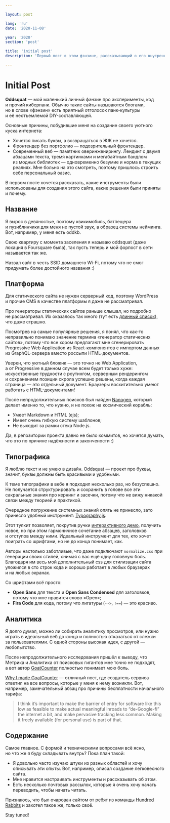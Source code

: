 ```yaml
---

layout: post

lang: 'ru'
date: '2020-11-08'

year: '2020'
section: 'post'

title: 'initial post'
description: 'Первый пост в этом фэнзине, рассказывающий о его внутреннем устойстве'

---
```


# Initial Post

**Oddsquat**&nbsp;— мой маленький личный фэнзин про эксперименты, код и&nbsp;прочий киберпанк. Обычно такие сайты называются блогами, но&nbsp;в&nbsp;слове «фэнзин» есть приятный отголосок панк-культуры и&nbsp;её&nbsp;неотъемлемой DIY-составляющей.

Основные причины, побудившие меня на&nbsp;создание своего уютного куска интернета:

- Хочется писать буквы, а&nbsp;возвращаться в&nbsp;ЖЖ&nbsp;не&nbsp;хочется.
- Фронтендер без портфолио&nbsp;— подозрительный фронтендер.
- Современный веб&nbsp;— памятник оверинженирингу. Лендинг с&nbsp;двумя абзацами текста, тремя картинками и&nbsp;мегабайтным бандлом из&nbsp;модных библиотек&nbsp;— одновременно безумие и&nbsp;норма в&nbsp;текущих реалиях. Мне больно на&nbsp;это смотреть, поэтому пришлось строить себе персональный оазис.

В&nbsp;первом посте хочется рассказать, какие инструменты были использованы для создания этого сайта, какие решения были приняты и&nbsp;почему.

## Название

Я&nbsp;вырос в&nbsp;девяностые, поэтому квикимобиль, бэтпещера и&nbsp;пузиблинчики для меня не&nbsp;пустой звук, а&nbsp;образец системы нейминга. Вот, например, у&nbsp;меня есть oddkb.

Свою квартиру с&nbsp;момента заселения я&nbsp;называю oddsquat (даже локация в&nbsp;Foursquare была), так пусть теперь и&nbsp;мой форпост в&nbsp;сети называется так же.

Назвал сайт в&nbsp;честь SSID домашнего Wi-Fi, потому что не&nbsp;смог придумать более достойного названия :)

## Платформа

Для статического сайта не&nbsp;нужен серверный код, поэтому WordPress и&nbsp;прочие CMS в&nbsp;качестве платформы я&nbsp;даже не&nbsp;рассматривал.

Про генераторы статических сайтов раньше слышал, но&nbsp;подробно не&nbsp;рассматривал. Их&nbsp;оказалось так много (тут есть [длинный список](https://jamstack.org/generators/)), что даже страшно.

Посмотрев на&nbsp;самые популярные решения, я&nbsp;понял, что как-то неправильно понимаю значение термина «генератор статических сайтов», потому что все хором предлагают мне сгенерировать Progressive Web Application из&nbsp;React-компонентов с&nbsp;импортом данных из&nbsp;GraphQL-сервера вместо россыпи HTML-документов.

Уверен, что уютный бложик&nbsp;— это точно не&nbsp;Web&nbsp;Application, а&nbsp;от&nbsp;Progressive&nbsp;в&nbsp;данном случае всем будет только хуже: искусственные трудности с&nbsp;роутингом, серверным рендерингом и&nbsp;сохранением позиции скрола успешно решены, когда каждая страница&nbsp;— это отдельный документ. Браузеры восхитительно умеют работать с&nbsp;HTML-документами!

После непродолжительных поисков был найден [Nanogen](https://doug2k1.github.io/nanogen/), который делает именно то, что нужно, и&nbsp;не&nbsp;похож на&nbsp;космический корабль:

- Умеет Markdown и&nbsp;HTML (ejs);
- Имеет очень гибкую систему шаблонов;
- Не&nbsp;выходит за&nbsp;рамки стека Node.js.

Да, в&nbsp;репозитории проекта давно не&nbsp;было коммитов, но&nbsp;хочется думать, что это по&nbsp;причине надёжности и&nbsp;закончености :)

## Типографика

Я&nbsp;люблю текст и&nbsp;не&nbsp;умею в&nbsp;дизайн. Oddsquat&nbsp;— проект про буквы, значит, буквы должны быть красивыми и&nbsp;удобными.

К&nbsp;теме типографики в&nbsp;вебе я&nbsp;подходил несколько раз, но&nbsp;безуспешно. Не&nbsp;получается структурировать и&nbsp;сохранить в&nbsp;голове все эти сакральные знания про кернинг и&nbsp;засечки, потому что не&nbsp;вижу никакой связи между теорией и&nbsp;практикой.

Очередное погружение системных знаний опять не&nbsp;принесло, зато принесло удобный инструмент: [Typography.js](https://github.com/KyleAMathews/typography.js).

Этот тулкит позволяет, покрутив ручки [интерактивного демо](http://kyleamathews.github.io/typography.js/), получить новое, но&nbsp;при этом гармоничное сочетание абзацев, заголовков и&nbsp;отступов между ними.
Идеальный инструмент для тех, кто хочет поиграть со&nbsp;шрифтами, но&nbsp;не&nbsp;до&nbsp;конца понимает, как.

Авторы настолько заботливые, что даже подключают `normalize.css` при генерации своих стилей, снимая с&nbsp;вас ещё одну головную боль. Благодаря им&nbsp;весь мой дополнительный css для стилизации сайта уложился в&nbsp;сто строк кода и&nbsp;хорошо работает в&nbsp;любых браузерах и&nbsp;на&nbsp;любых экранах.

Со&nbsp;шрифтами всё просто:
- **Open Sans** для текста и&nbsp;**Open Sans Condensed** для заголовков, потому что мне нравится слово «Open»;
- **Fira Code** для кода, потому что лигатуры (`-->`, `!==`)&nbsp;— это красиво.

## Аналитика

Я&nbsp;долго думал, можно&nbsp;ли собирать аналитику просмотров, или нужно играть в&nbsp;идеальный веб до&nbsp;конца и&nbsp;полностью отказаться от&nbsp;слежки за&nbsp;пользователями. С&nbsp;одной стороны высокая идея, с&nbsp;другой&nbsp;— любопытство.

После непродолжительного исследования пришёл к&nbsp;выводу, что Метрика и&nbsp;Аналитика от&nbsp;поисковых гигантов мне точно не&nbsp;подходят, а&nbsp;вот автор [GoatCounter](https://goatcounter.com/) полностью понимает мою боль.

[Why I&nbsp;made GoatCounter](https://www.goatcounter.com/why/)&nbsp;— отличный пост, где создатель сервиса ответил на&nbsp;все вопросы, которые у&nbsp;меня к&nbsp;нему возникли. Вот, например, замечательный абзац про причины бесплатности начального тарифа:

> I&nbsp;think it’s important to&nbsp;make the barrier of&nbsp;entry for software like this low as&nbsp;feasible to&nbsp;make actual meaningful inroads to&nbsp;“de-Google-fi” the internet a&nbsp;bit, and make pervasive tracking less common. Making it&nbsp;freely available (for personal use) is&nbsp;part of&nbsp;that.

## Содержание

Самое главное. С&nbsp;формой и&nbsp;техническими вопросами всё ясно, но&nbsp;что&nbsp;же я&nbsp;буду складывать внутрь? Пока план такой:

- Я&nbsp;довольно часто изучаю штуки из&nbsp;разных областей и&nbsp;хочу описывать эти опыты. Вот, например, описал создание легковесного сайта.
- Мне нравится настраивать инструменты и&nbsp;рассказывать об&nbsp;этом.
- Есть несколько почтовых рассылок, которые я&nbsp;очень хочу начать переводить, чтобы начать читать.

Признаюсь, что был очарован сайтом от&nbsp;ребят из&nbsp;команды [Hundred Rabbits](https://100r.co/site/home.html) и&nbsp;захотел такое&nbsp;же, только своё.

Stay tuned!

